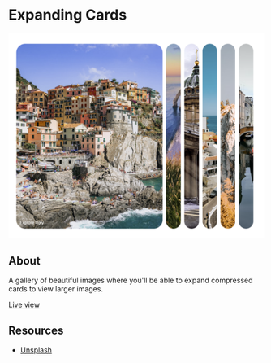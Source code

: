 # Expanding Cards
![expanding cards cover image](./app-cover.png)

## About
A gallery of beautiful images where you'll be able to expand compressed cards to view larger images.

[Live view](https://levelingup.github.io/expanding-cards/)

## Resources
- [Unsplash](https://www.unsplash.com)